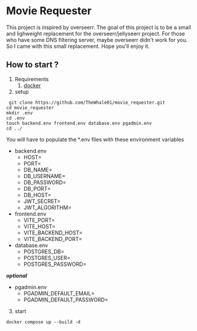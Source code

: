 # Movie Requester
This project is inspired by overseerr.
The goal of this project is to be a small and lighweight replacement
for the overseerr/jellyseerr project. For those who have some DNS filtering
server, maybe overseerr didn't work for you. So I came with this small
replacement. Hope you'll enjoy it.

## How to start ?
1) Requirements
	1. [docker](https://www.docker.com/)
2) setup
```shell
 git clone https://github.com/TheWhale01/movie_requester.git
cd movie_requester
mkdir .env
cd .env
touch backend.env frontend.env database.env pgadmin.env
cd ../
```
You will have to populate the *.env files with these environment variables
- backend.env
	- HOST=
	- PORT=
	- DB_NAME=
	- DB_USERNAME=
	- DB_PASSWORD=
	- DB_PORT=
	- DB_HOST=
    - JWT_SECRET=
    - JWT_ALGORITHM=
- frontend.env
	- VITE_PORT=
	- VITE_HOST=
	- VITE_BACKEND_HOST=
	- VITE_BACKEND_PORT=
- database.env
	- POSTGRES_DB=
	- POSTGRES_USER=
	- POSTGRES_PASSWORD=

***optional***
- pgadmin.env
	- PGADMIN_DEFAULT_EMAIL=
	- PGADMIN_DEFAULT_PASSWORD=
3) start
```shell
docker compose up --build -d
```
